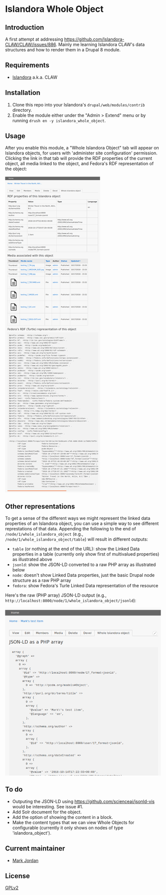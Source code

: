# Islandora Whole Object

## Introduction

A first attempt at addressing https://github.com/Islandora-CLAW/CLAW/issues/886. Mainly me learning Islandora CLAW's data structures and how to render them in a Drupal 8 module.

## Requirements

* [Islandora](https://github.com/Islandora-CLAW/islandora) a.k.a. CLAW

## Installation

1. Clone this repo into your Islandora's `drupal/web/modules/contrib` directory.
1. Enable the module either under the "Admin > Extend" menu or by running `drush en -y islandora_whole_object`.

## Usage

After you enable this module, a "Whole Islandora Object" tab will appear on Islandora objects, for users with 'administer site configuration' permission. Clicking the link in that tab will provide the RDF properties of the current object, all media linked to the object, and Fedora's RDF representation of the object:

![overview](docs/overview.png)

## Other representations

To get a sense of the different ways we might represent the linked data properties of an Islandora object, you can use a simple way to see different represtations of that data. Appending the following to the end of `/node/1/whole_islandora_object` (e.g., `/node/1/whole_islandora_object/table`) will result in different outputs:

* `table` (or nothing at the end of the URL): show the Linked Data properties in a table (currently only show first of multivalued properties) as illustrated above 
* `jsonld`:  show the JSON-LD converted to a raw PHP array as illustrated below 
* `node`: doesn't show Linked Data properties, just the basic Drupal node structure as a raw PHP array
* `fedora`: show Fedora's Turle Linked Data representation of the resource

Here's the raw (PHP array) JSON-LD output (e.g., `http://localhost:8000/node/1/whole_islandora_object/jsonld`):

![JSON-LD](docs/jsonld.png)

## To do

* Outputing the JSON-LD using https://github.com/scienceai/jsonld-vis would be interesting. See issue #1.
* Add Solr document for the object.
* Add the option of showing the content in a block.
* Make the content types that we can view Whole Objects for configurable (currently it only shows on nodes of type 'islandora_object').

## Current maintainer

* [Mark Jordan](https://github.com/mjordan)

## License

[GPLv2](http://www.gnu.org/licenses/gpl-2.0.txt)
